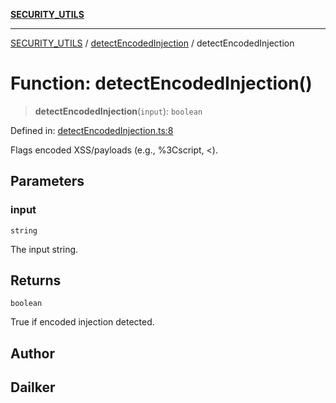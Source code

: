 [**SECURITY_UTILS**](../../README.md)

***

[SECURITY_UTILS](../../README.md) / [detectEncodedInjection](../README.md) / detectEncodedInjection

# Function: detectEncodedInjection()

> **detectEncodedInjection**(`input`): `boolean`

Defined in: [detectEncodedInjection.ts:8](https://github.com/dailker/everyutil-js/blob/b3e269da55b7d96c15eb37e98c5c4f6b94f05f6f/src/security/detectEncodedInjection.ts#L8)

Flags encoded XSS/payloads (e.g., %3Cscript, &#x3C;).

## Parameters

### input

`string`

The input string.

## Returns

`boolean`

True if encoded injection detected.

## Author

## Dailker
